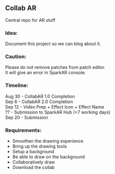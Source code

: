 ## Collab AR

Central repo for AR stuff

### Idea:
Document this project so we can blog about it.

### Caution:
Please do not remove patches from patch editor. <br/>
It will give an error in SparkAR console.

### Timeline:
Aug 30 - CollabAR 1.0 Completion <br/>
Sep 6 - CollabAR 2.0 Completion <br/>
Sep 12 - Video Prep + Effect Icon + Effect Name <br/>
?? - Submission to SparkAR Hub (<7 working days) <br/>
Sep 20 - Submission <br/>

### Requirements:

* Smoothen the drawing experience
* Bring up the drawing tools
* Setup a background
* Be able to draw on the background
* Collaboratively draw
* Download the collab